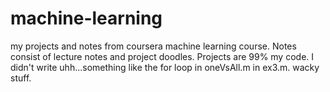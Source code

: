 # machine-learning
my projects and notes from coursera machine learning course.
Notes consist of lecture notes and project doodles. 
Projects are 99% my code. 
I didn't write uhh...something like the for loop in oneVsAll.m in ex3.m. wacky stuff. 
